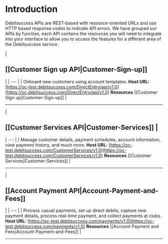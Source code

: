 # Introduction 
Debitsuccess APIs are REST-based with resource-oriented URLs and use HTTP based response codes to indicate API errors. We have grouped our APIs by function, each API contains the resources you will need to integrate into your interface to allow you to access the features for a different area of the Debitsuccess service.



| 
## [[Customer Sign up API|Customer-Sign-up]]
 | 
|  --- | 
| Onboard new customers using account templates. **Host URL:** [https://oc-test.debitsuccess.com/DirectEntry/api/v1.0](https://oc.debitsuccess.com/DirectEntry/api/v1.0) **Resources** [[Customer Sign up|Customer-Sign-up]] | 



***



| 
## [[Customer Services API|Customer-Services]] | 
|  --- | 
| Manage customer details, payment schedules, account information, view payment history, and much more. **Host URL:** [https://oc-test.debitsuccess.com/CustomerServices/v1.0](https://oc-test.debitsuccess.com/CustomerServices/v1.0) **Resources** [[Customer Services|Customer-Services]] | 

***

| 
## [[Account Payment API|Account-Payment-and-Fees]]
 | 
|  --- | 
| Process casual payments, set up direct debits, capture new payment details, process real-time payment, and collect payments at clubs. **Host URL:** [https://oc-test.debitsuccess.com/payments/v1.0](https://oc-test.debitsuccess.com/payments/v1.0) **Resources** [[Account Payment and Fees|Account-Payment-and-Fees]] | 





*****

